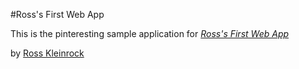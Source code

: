 #Ross's First Web App

This is the pinteresting sample application for [*Ross's First Web App*](http://rosswebapp.com)

by [Ross Kleinrock](http://rosskleinrock.com)